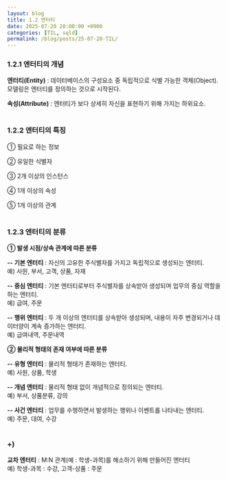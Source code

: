 ```yaml
---
layout: blog
title: 1.2 엔터티
date: 2025-07-20 20:00:00 +0900
categories: [TIL, sqld]
permalink: /blog/posts/25-07-20-TIL/
---
```


### 1.2.1 엔터티의 개념

**엔터티(Entity)** : 데이터베이스의 구성요소 중 독립적으로 식별 가능한 객체(Object). 모델링은 엔터티를 정의하는 것으로 시작된다.

**속성(Attribute)** : 엔터티가 보다 상세히 자신을 표현하기 위해 가지는 하위요소.
<br><br>

### 1.2.2 엔터티의 특징

① 필요로 하는 정보

② 유일한 식별자

③ 2개 이상의 인스턴스

④ 1개 이상의 속성

⑤ 1개 이상의 관계
<br><br>

### 1.2.3 엔터티의 분류

**① 발생 시점/상속 관계에 따른 분류**

**-- 기본 엔터티** : 자신의 고유한 주식별자를 가지고 독립적으로 생성되는 엔터티.
<br> 예) 사원, 부서, 고객, 상품, 자재

**-- 중심 엔터티** : 기본 엔터티로부터 주식별자를 상속받아 생성되며 업무의 중심 역할을 하는 엔터티.
<br> 예) 급여, 주문

**-- 행위 엔터티** : 두 개 이상의 엔터티를 상속받아 생성되며, 내용이 자주 변경되거나 데이터양이 계속 증가하는 엔터티.
<br> 예) 급여내역, 주문내역

**② 물리적 형태의 존재 여부에 따른 분류**

**-- 유형 엔터티** : 물리적 형태가 존재하는 엔터티.
<br> 예) 사원, 상품, 학생

**-- 개념 엔터티** : 물리적 형태 없이 개념적으로 정의되는 엔터티.
<br> 예) 부서, 상품분류, 강의

**-- 사건 엔터티** : 업무를 수행하면서 발생하는 행위나 이벤트를 나타내는 엔터티.
<br> 예) 주문, 대여, 수강
<br><br>

### +)

**교차 엔터티** : M:N 관계(예 : 학생-과목)를 해소하기 위해 만들어진 엔터티
<br> 예) 학생-과목 : 수강, 고객-상품 : 주문
